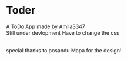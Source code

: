 # Toder
A ToDo App made by Amila3347 <br>
 Still under devlopment 
 Have to change the css 
 
<br>
special thanks to posandu Mapa for the design!
